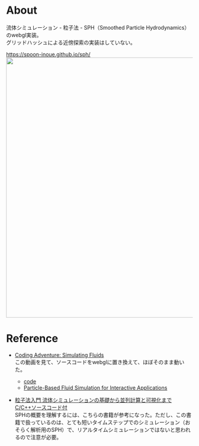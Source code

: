 # About
流体シミュレーション - 粒子法 - SPH（Smoothed Particle Hydrodynamics）のwebgl実装。  
グリッドハッシュによる近傍探索の実装はしていない。

https://spoon-inoue.github.io/sph/  
<img src='https://github.com/user-attachments/assets/19060194-8eb1-4e04-bfd1-158a6e977319' width='700' />  

# Reference
- [Coding Adventure: Simulating Fluids](https://youtu.be/rSKMYc1CQHE?si=Ul6EgEpIs1xhE5sM)  
  この動画を見て、ソースコードをwebglに置き換えて、ほぼそのまま動いた。
  - [code](https://github.com/SebLague/Fluid-Sim/tree/Episode-01)
  - [Particle-Based Fluid Simulation for Interactive Applications](https://matthias-research.github.io/pages/publications/sca03.pdf)

- [粒子法入門 流体シミュレーションの基礎から並列計算と可視化まで C/C++ソースコード付](https://amzn.asia/d/2iBlekR)  
  SPHの概要を理解するには、こちらの書籍が参考になった。ただし、この書籍で扱っているのは、とても短いタイムステップでのシミュレーション（おそらく解析用のSPH）で、リアルタイムシミュレーションではないと思われるので注意が必要。
